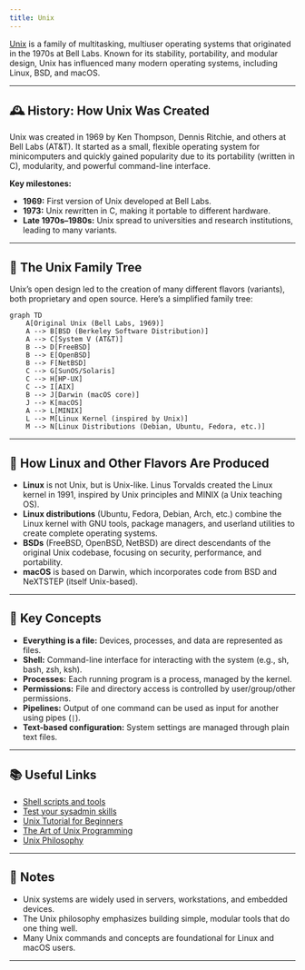```yaml
---
title: Unix
---
```


[Unix](http://en.wikipedia.org/wiki/Unix) is a family of multitasking, multiuser operating systems that originated in the 1970s at Bell Labs. Known for its stability, portability, and modular design, Unix has influenced many modern operating systems, including Linux, BSD, and macOS.

---

## 🕰️ History: How Unix Was Created

Unix was created in 1969 by Ken Thompson, Dennis Ritchie, and others at Bell Labs (AT&T). It started as a small, flexible operating system for minicomputers and quickly gained popularity due to its portability (written in C), modularity, and powerful command-line interface.

**Key milestones:**

- **1969:** First version of Unix developed at Bell Labs.
- **1973:** Unix rewritten in C, making it portable to different hardware.
- **Late 1970s–1980s:** Unix spread to universities and research institutions, leading to many variants.

---

## 🌳 The Unix Family Tree

Unix’s open design led to the creation of many different flavors (variants), both proprietary and open source. Here’s a simplified family tree:

```mermaid
graph TD
    A[Original Unix (Bell Labs, 1969)]
    A --> B[BSD (Berkeley Software Distribution)]
    A --> C[System V (AT&T)]
    B --> D[FreeBSD]
    B --> E[OpenBSD]
    B --> F[NetBSD]
    C --> G[SunOS/Solaris]
    C --> H[HP-UX]
    C --> I[AIX]
    B --> J[Darwin (macOS core)]
    J --> K[macOS]
    A --> L[MINIX]
    L --> M[Linux Kernel (inspired by Unix)]
    M --> N[Linux Distributions (Debian, Ubuntu, Fedora, etc.)]
```

---

## 🐧 How Linux and Other Flavors Are Produced

- **Linux** is not Unix, but is Unix-like. Linus Torvalds created the Linux kernel in 1991, inspired by Unix principles and MINIX (a Unix teaching OS).
- **Linux distributions** (Ubuntu, Fedora, Debian, Arch, etc.) combine the Linux kernel with GNU tools, package managers, and userland utilities to create complete operating systems.
- **BSDs** (FreeBSD, OpenBSD, NetBSD) are direct descendants of the original Unix codebase, focusing on security, performance, and portability.
- **macOS** is based on Darwin, which incorporates code from BSD and NeXTSTEP (itself Unix-based).

---

## 🌟 Key Concepts

- **Everything is a file:** Devices, processes, and data are represented as files.
- **Shell:** Command-line interface for interacting with the system (e.g., sh, bash, zsh, ksh).
- **Processes:** Each running program is a process, managed by the kernel.
- **Permissions:** File and directory access is controlled by user/group/other permissions.
- **Pipelines:** Output of one command can be used as input for another using pipes (`|`).
- **Text-based configuration:** System settings are managed through plain text files.

---

## 📚 Useful Links

- [Shell scripts and tools](https://yoshuawuyts.gitbooks.io/knowledge/content/)
- [Test your sysadmin skills](https://github.com/trimstray/test-your-sysadmin-skills)
- [Unix Tutorial for Beginners](https://www.tutorialspoint.com/unix/)
- [The Art of Unix Programming](http://catb.org/~esr/writings/taoup/html/)
- [Unix Philosophy](https://en.wikipedia.org/wiki/Unix_philosophy)

---

## 📝 Notes

- Unix systems are widely used in servers, workstations, and embedded devices.
- The Unix philosophy emphasizes building simple, modular tools that do one thing well.
- Many Unix commands and concepts are foundational for Linux and macOS users.

---
